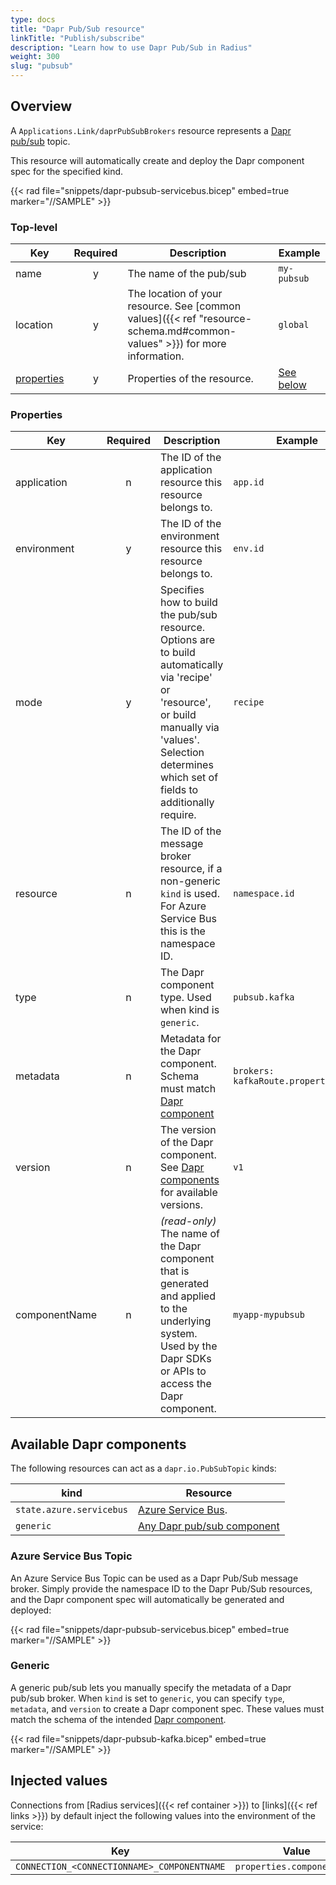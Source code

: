 ```yaml
---
type: docs
title: "Dapr Pub/Sub resource"
linkTitle: "Publish/subscribe"
description: "Learn how to use Dapr Pub/Sub in Radius"
weight: 300
slug: "pubsub"
---
```


## Overview

A `Applications.Link/daprPubSubBrokers` resource represents a [Dapr pub/sub](https://docs.dapr.io/developing-applications/building-blocks/pubsub/pubsub-overview/) topic.

This resource will automatically create and deploy the Dapr component spec for the specified kind.

{{< rad file="snippets/dapr-pubsub-servicebus.bicep" embed=true marker="//SAMPLE" >}}

### Top-level

| Key  | Required | Description | Example |
|------|:--------:|-------------|---------|
| name | y | The name of the pub/sub | `my-pubsub` |
| location | y | The location of your resource. See [common values]({{< ref "resource-schema.md#common-values" >}}) for more information. | `global`
| [properties](#properties) | y | Properties of the resource. | [See below](#properties)

### Properties

| Key  | Required | Description | Example |
|------|:--------:|-------------|---------|
| application | n | The ID of the application resource this resource belongs to. | `app.id`
| environment | y | The ID of the environment resource this resource belongs to. | `env.id`
| mode | y | Specifies how to build the pub/sub resource. Options are to build automatically via 'recipe' or 'resource', or build manually via 'values'. Selection determines which set of fields to additionally require. | `recipe`
| resource | n | The ID of the message broker resource, if a non-generic `kind` is used. For Azure Service Bus this is the namespace ID. | `namespace.id`
| type | n |The Dapr component type. Used when kind is `generic`. | `pubsub.kafka` |
| metadata | n | Metadata for the Dapr component. Schema must match [Dapr component](https://docs.dapr.io/reference/components-reference/supported-pubsub/) | `brokers: kafkaRoute.properties.url` |
| version | n | The version of the Dapr component. See [Dapr components](https://docs.dapr.io/reference/components-reference/supported-pubsub/) for available versions. | `v1` |
| componentName | n | _(read-only)_ The name of the Dapr component that is generated and applied to the underlying system. Used by the Dapr SDKs or APIs to access the Dapr component. | `myapp-mypubsub` |

## Available Dapr components

The following resources can act as a `dapr.io.PubSubTopic` kinds:

| kind | Resource |
|------|----------|
| `state.azure.servicebus` | [Azure Service Bus](https://docs.microsoft.com/en-us/azure/service-bus-messaging/service-bus-messaging-overview).
| `generic` | [Any Dapr pub/sub component](https://docs.dapr.io/reference/components-reference/supported-pubsub/)

### Azure Service Bus Topic

An Azure Service Bus Topic can be used as a Dapr Pub/Sub message broker. Simply provide the namespace ID to the Dapr Pub/Sub resources, and the Dapr component spec will automatically be generated and deployed:

{{< rad file="snippets/dapr-pubsub-servicebus.bicep" embed=true marker="//SAMPLE" >}}

### Generic

A generic pub/sub lets you manually specify the metadata of a Dapr pub/sub broker. When `kind` is set to `generic`, you can specify `type`, `metadata`, and `version` to create a Dapr component spec. These values must match the schema of the intended [Dapr component](https://docs.dapr.io/reference/components-reference/supported-pubsub/).

{{< rad file="snippets/dapr-pubsub-kafka.bicep" embed=true marker="//SAMPLE" >}}

## Injected values

Connections from [Radius services]({{< ref container >}}) to [links]({{< ref links >}}) by default inject the following values into the environment of the service:

| Key | Value |
|-----|-------|
| `CONNECTION_<CONNECTIONNAME>_COMPONENTNAME` | `properties.componentName` |
